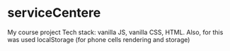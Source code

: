 # serviceCentere
My course project
Tech stack: vanilla JS, vanilla CSS, HTML.
Also, for this was used localStorage (for phone cells rendering and storage) 